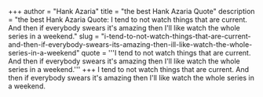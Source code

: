 +++
author = "Hank Azaria"
title = "the best Hank Azaria Quote"
description = "the best Hank Azaria Quote: I tend to not watch things that are current. And then if everybody swears it's amazing then I'll like watch the whole series in a weekend."
slug = "i-tend-to-not-watch-things-that-are-current-and-then-if-everybody-swears-its-amazing-then-ill-like-watch-the-whole-series-in-a-weekend"
quote = '''I tend to not watch things that are current. And then if everybody swears it's amazing then I'll like watch the whole series in a weekend.'''
+++
I tend to not watch things that are current. And then if everybody swears it's amazing then I'll like watch the whole series in a weekend.
